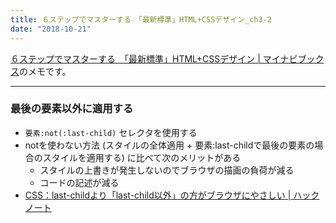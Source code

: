 ```yaml
---
title: ６ステップでマスターする　「最新標準」HTML+CSSデザイン_ch3-2
date: "2018-10-21"
---
```


[６ステップでマスターする　「最新標準」HTML+CSSデザイン | マイナビブックス](https://book.mynavi.jp/supportsite/detail/9784839960223.html)のメモです。

---

### 最後の要素以外に適用する
- `要素:not(:last-child)` セレクタを使用する
- notを使わない方法 (スタイルの全体適用 + 要素:last-childで最後の要素の場合のスタイルを適用する) に比べて次のメリットがある
  - スタイルの上書きが発生しないのでブラウザの描画の負荷が減る
  - コードの記述が減る
- [CSS：last-childより「last-child以外」の方がブラウザにやさしい | ハックノート](https://hacknote.jp/archives/30929/)


